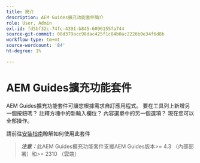 ```yaml
---
title: 簡介
description: AEM Guides擴充功能套件簡介
role: User, Admin
exl-id: fd5bf32c-74fc-4391-b845-6096155fa744
source-git-commit: 08d379acc98dac425f1c84b0ac2226b0e34f6d8b
workflow-type: tm+mt
source-wordcount: '84'
ht-degree: 1%

---
```


# AEM Guides擴充功能套件

AEM Guides擴充功能套件可讓您根據需求自訂應用程式。 要在工具列上新增另一個按鈕嗎？ 註釋方塊中的新輸入欄位？ 內容選單中的另一個選項？ 現在您可以全部操作。

請前往[安裝指南](./integrating-customisations.md)瞭解如何使用此套件

> **_注意：_**&#x200B;此AEM Guides擴充功能套件支援AEM Guides版本>= 4.3 （內部部署）和>= 2310 （雲端）
